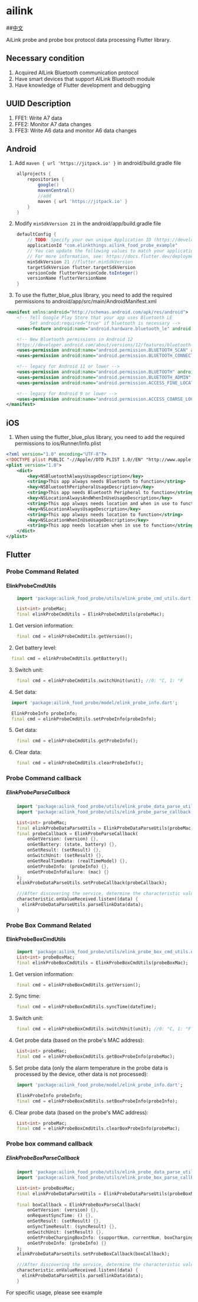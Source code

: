 # ailink

##[中文](README_CN.md)

AiLink probe and probe box protocol data processing Flutter library.

## Necessary condition

1. Acquired AILink Bluetooth communication protocol
2. Have smart devices that support AILink Bluetooth module
3. Have knowledge of Flutter development and debugging

## UUID Description
1. FFE1: Write A7 data
2. FFE2: Monitor A7 data changes
3. FFE3: Write A6 data and monitor A6 data changes

## Android

1. Add ```maven { url 'https://jitpack.io' }``` in android/build.gradle file
``` groovy
    allprojects {
        repositories {
            google()
            mavenCentral()
            //add
            maven { url 'https://jitpack.io' }
        }
    }
```

2. Modify ```minSdkVersion 21``` in the android/app/build.gradle file
```groovy
    defaultConfig {
        // TODO: Specify your own unique Application ID (https://developer.android.com/studio/build/application-id.html).
        applicationId "com.elinkthings.ailink_food_probe_example"
        // You can update the following values to match your application needs.
        // For more information, see: https://docs.flutter.dev/deployment/android#reviewing-the-gradle-build-configuration.
        minSdkVersion 21 //flutter.minSdkVersion
        targetSdkVersion flutter.targetSdkVersion
        versionCode flutterVersionCode.toInteger()
        versionName flutterVersionName
    }
```

3. To use the flutter_blue_plus library, you need to add the required permissions to android/app/src/main/AndroidManifest.xml
```xml
<manifest xmlns:android="http://schemas.android.com/apk/res/android">
    <!-- Tell Google Play Store that your app uses Bluetooth LE
         Set android:required="true" if bluetooth is necessary -->
    <uses-feature android:name="android.hardware.bluetooth_le" android:required="false" />

    <!-- New Bluetooth permissions in Android 12
    https://developer.android.com/about/versions/12/features/bluetooth-permissions -->
    <uses-permission android:name="android.permission.BLUETOOTH_SCAN" android:usesPermissionFlags="neverForLocation" />
    <uses-permission android:name="android.permission.BLUETOOTH_CONNECT" />

    <!-- legacy for Android 11 or lower -->
    <uses-permission android:name="android.permission.BLUETOOTH" android:maxSdkVersion="30" />
    <uses-permission android:name="android.permission.BLUETOOTH_ADMIN" android:maxSdkVersion="30" />
    <uses-permission android:name="android.permission.ACCESS_FINE_LOCATION" android:maxSdkVersion="30"/>

    <!-- legacy for Android 9 or lower -->
    <uses-permission android:name="android.permission.ACCESS_COARSE_LOCATION" android:maxSdkVersion="28" />
</manifest>
```

## iOS
1. When using the flutter_blue_plus library, you need to add the required permissions to ios/Runner/Info.plist
```xml
<?xml version="1.0" encoding="UTF-8"?>
<!DOCTYPE plist PUBLIC "-//Apple//DTD PLIST 1.0//EN" "http://www.apple.com/DTDs/PropertyList-1.0.dtd">
<plist version="1.0">
    <dict>
        <key>NSBluetoothAlwaysUsageDescription</key>
        <string>This app always needs Bluetooth to function</string>
        <key>NSBluetoothPeripheralUsageDescription</key>
        <string>This app needs Bluetooth Peripheral to function</string>
        <key>NSLocationAlwaysAndWhenInUseUsageDescription</key>
        <string>This app always needs location and when in use to function</string>
        <key>NSLocationAlwaysUsageDescription</key>
        <string>This app always needs location to function</string>
        <key>NSLocationWhenInUseUsageDescription</key>
        <string>This app needs location when in use to function</string>
    </dict>
</plist>
```

## Flutter
### Probe Command Related
#### ElinkProbeCmdUtils
```dart
    import 'package:ailink_food_probe/utils/elink_probe_cmd_utils.dart';

    List<int> probeMac;
    final elinkProbeCmdUtils = ElinkProbeCmdUtils(probeMac);
```
1. Get version information:
```dart
    final cmd = elinkProbeCmdUtils.getVersion();
```
2. Get battery level:
```dart
  final cmd = elinkProbeCmdUtils.getBattery();
```
3. Switch unit:
```dart
    final cmd = elinkProbeCmdUtils.switchUnit(unit); //0: °C, 1: °F
```
4. Set data:
```dart
  import 'package:ailink_food_probe/model/elink_probe_info.dart';

  ElinkProbeInfo probeInfo;
  final cmd = elinkProbeCmdUtils.setProbeInfo(probeInfo);
```
5. Get data:
```dart
    final cmd = elinkProbeCmdUtils.getProbeInfo();
```
6. Clear data:
```dart
    final cmd = elinkProbeCmdUtils.clearProbeInfo();
```

### Probe Command callback
##### ElinkProbeParseCallback
```dart
    import 'package:ailink_food_probe/utils/elink_probe_data_parse_utils.dart';
    import 'package:ailink_food_probe/utils/elink_probe_parse_callback.dart';

    List<int> probeMac;
    final elinkProbeDataParseUtils = ElinkProbeDataParseUtils(probeMac);
    final probeCallback = ElinkProbeParseCallback(
        onGetVersion: (version) {}, 
        onGetBattery: (state, battery) {}, 
        onSetResult: (setResult) {}, 
        onSwitchUnit: (setResult) {}, 
        onGetRealTimeData: (realTimeModel) {}, 
        onGetProbeInfo: (probeInfo) {}, 
        onGetProbeInfoFailure: (mac) {}
    );
    elinkProbeDataParseUtils.setProbeCallback(probeCallback);

    ///After discovering the service, determine the characteristic value UUID to be ElinkBleCommonUtils.elinkWriteAndNotifyUuid or ElinkBleCommonUtils.elinkNotifyUuid
    characteristic.onValueReceived.listen((data) {
      elinkProbeDataParseUtils.parseElinkData(data);
    }
```

### Probe Box Command Related
#### ElinkProbeBoxCmdUtils
```dart
    import 'package:ailink_food_probe/utils/elink_probe_box_cmd_utils.dart';
    List<int> probeBoxMac;
    final elinkProbeBoxCmdUtils = ElinkProbeBoxCmdUtils(probeBoxMac);
```
1. Get version information:
```dart
    final cmd = elinkProbeBoxCmdUtils.getVersion();
```
2. Sync time:
```dart 
    final cmd = elinkProbeBoxCmdUtils.syncTime(dateTime);
```
3. Switch unit:
```dart
    final cmd = elinkProbeBoxCmdUtils.switchUnit(unit); //0: °C, 1: °F
```
4. Get probe data (based on the probe's MAC address):
```dart
    List<int> probeMac;
    final cmd = elinkProbeBoxCmdUtils.getBoxProbeInfo(probeMac);
```
5. Set probe data (only the alarm temperature in the probe data is processed by the device, other data is not processed):
```dart
    import 'package:ailink_food_probe/model/elink_probe_info.dart';

    ElinkProbeInfo probeInfo;
    final cmd = elinkProbeBoxCmdUtils.setBoxProbeInfo(probeInfo);
```
6. Clear probe data (based on the probe's MAC address):
```dart
    List<int> probeMac;
    final cmd = elinkProbeBoxCmdUtils.clearBoxProbeInfo(probeMac);
```

### Probe box command callback
##### ElinkProbeBoxParseCallback
```dart
    import 'package:ailink_food_probe/utils/elink_probe_data_parse_utils.dart';
    import 'package:ailink_food_probe/utils/elink_probe_box_parse_callback.dart';

    List<int> probeBoxMac;
    final elinkProbeDataParseUtils = ElinkProbeDataParseUtils(probeBoxMac);
    
    final boxCallback = ElinkProbeBoxParseCallback(
        onGetVersion: (version) {},
        onRequestSyncTime: () {},
        onSetResult: (setResult) {},
        onSyncTimeResult: (syncResult) {},
        onSwitchUnit: (setResult) {},
        onGetProbeChargingBoxInfo: (supportNum, currentNum, boxChargingState, boxBattery, boxUnit, probeList) {},
        onGetProbeInfo: (probeInfo) {}
    );
    elinkProbeDataParseUtils.setProbeBoxCallback(boxCallback);

    ///After discovering the service, determine the characteristic value UUID to be ElinkBleCommonUtils.elinkWriteAndNotifyUuid or ElinkBleCommonUtils.elinkNotifyUuid
    characteristic.onValueReceived.listen((data) {
      elinkProbeDataParseUtils.parseElinkData(data);
    }
```

For specific usage, please see example
